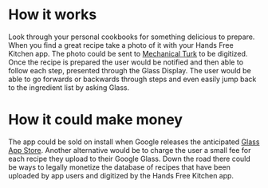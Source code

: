 # How it works

Look through your personal cookbooks for something delicious to prepare. When you find a great recipe take a photo of it with your Hands Free Kitchen app. The photo could be sent to [Mechanical Turk](https://www.mturk.com/mturk/welcome) to be digitized. Once the recipe is prepared the user would be notified and then able to follow each step, presented through the Glass Display. The user would be able to go forwards or backwards through steps and even easily jump back to the ingredient list by asking Glass.

# How it could make money

The app could be sold on install when Google releases the anticipated [Glass App Store](http://venturebeat.com/2013/07/06/google-glass-boutique/). Another alternative would be to charge the user a small fee for each recipe they upload to their Google Glass. Down the road there could be ways to legally monetize the database of recipes that have been uploaded by app users and digitized by the Hands Free Kitchen app.